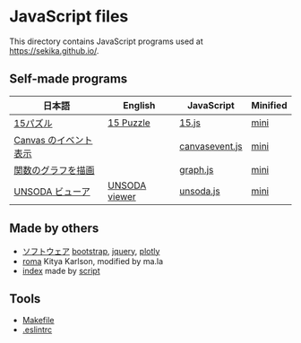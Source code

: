 # JavaScript files

This directory contains JavaScript programs used at https://sekika.github.io/.

## Self-made programs
|日本語|English|JavaScript|Minified|
| ---- | ---- | ---- | ---- |
|[15パズル](https://sekika.github.io/2020/01/17/15Puzzle/)|[15 Puzzle](https://sekika.github.io/2020/01/14/15Puzzle/)|[15.js](15.js)|[mini](15.min.js)|
|[Canvas のイベント表示](https://sekika.github.io/2020/01/07/CanvasEvent/)||[canvasevent.js](canvasevent.js)|[mini](canvasevent.min.js)
|[関数のグラフを描画](https://sekika.github.io/2020/01/03/DrawCartesianGraph/)||[graph.js](graph.js)|[mini](graph.min.js)|
|[UNSODA ビューア](https://sekika.github.io/unsoda/ja/)|[UNSODA viewer](https://sekika.github.io/unsoda/)|[unsoda.js](unsoda.js)|[mini](unsoda.min.js)|

## Made by others
- [ソフトウェア](https://sekika.github.io/2017/05/02/version/) [bootstrap](bootstrap.min.js), [jquery](jquery.min.js), [plotly](plotly.min.js)
- [roma](roma.js) Kitya Karlson, modified by ma.la
- [index](index.js) made by [script](https://sekika.github.io/2015/12/15/search-with-javascript/)

## Tools
- [Makefile](Makefile)
- [.eslintrc](.eslintrc.json)
